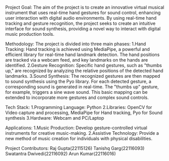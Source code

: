 Project Goal:
The aim of the project is to create an innovative virtual musical instrument that uses real-time hand gestures for sound control, enhancing user interaction with digital audio environments. By using real-time hand tracking and gesture recognition, the project seeks to create an intuitive interface for sound synthesis, providing a novel way to interact with digital music production tools.

Methodology: The project is divided into three main phases:
1.Hand Tracking:
Hand tracking is achieved using MediaPipe, a powerful and efficient library for real-time hand landmark detection. The hand positions are tracked via a webcam feed, and key landmarks on the hands are identified.
2.Gesture Recognition:
Specific hand gestures, such as "thumbs up," are recognized by analyzing the relative positions of the detected hand landmarks.
3.Sound Synthesis:
The recognized gestures are then mapped to sound synthesis using the Pyo library. For each detected gesture, a corresponding sound is generated in real-time. The "thumbs up" gesture, for example, triggers a sine wave sound. This basic mapping can be extended to incorporate more gestures and complex sound controls.

Tech Stack:
1.Programming Language: Python
2.Libraries: OpenCV for Video capture and processing, MediaPipe for Hand tracking, Pyo for Sound synthesis
3.Hardware: Webcam and PC/Laptop

Applications:
1.Music Production: Develop gesture-controlled virtual instruments for creative music-making.
2.Assistive Technology: Provide a new method of music creation for individuals with physical disabilities.

Project Contributors:
Raj Gupta(22115126)                Tanishq Garg(22116093)
Swatantra Dwivedi(22116092)        Arun Kumar(22116016)
